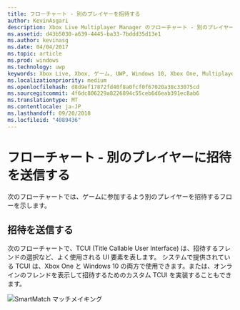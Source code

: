 ```yaml
---
title: フローチャート - 別のプレイヤーを招待する
author: KevinAsgari
description: Xbox Live Multiplayer Manager のフローチャート - 別のプレイヤーに招待を送信します。
ms.assetid: d43b5030-a639-4445-ba33-7bddd35d13e1
ms.author: kevinasg
ms.date: 04/04/2017
ms.topic: article
ms.prod: windows
ms.technology: uwp
keywords: Xbox Live, Xbox, ゲーム, UWP, Windows 10, Xbox One, Multiplayer Manager, フローチャート
ms.localizationpriority: medium
ms.openlocfilehash: d8d9ef17872fd40f8a0fcf0f67020a38c33075cd
ms.sourcegitcommit: 4f6dc806229a8226894c55ceb6d6eab391ec8ab6
ms.translationtype: MT
ms.contentlocale: ja-JP
ms.lasthandoff: 09/20/2018
ms.locfileid: "4089436"
---
```

# <a name="flowchart---send-an-invitation-to-another-player"></a>フローチャート - 別のプレイヤーに招待を送信する

次のフローチャートでは、ゲームに参加するよう別のプレイヤーを招待するフローを示します。

## <a name="send-invites"></a>招待を送信する

次のフローチャートで、TCUI (Title Callable User Interface) は、招待するフレンドの選択など、よく使用される UI 要素を表します。 システムで提供されている TCUI は、Xbox One と Windows 10 の両方で使用できます。または、オンラインのフレンドを表示して招待するためのカスタム TCUI を実装することもできます。

![SmartMatch マッチメイキング](../../../images/multiplayer/mpm-send-invites.png)

